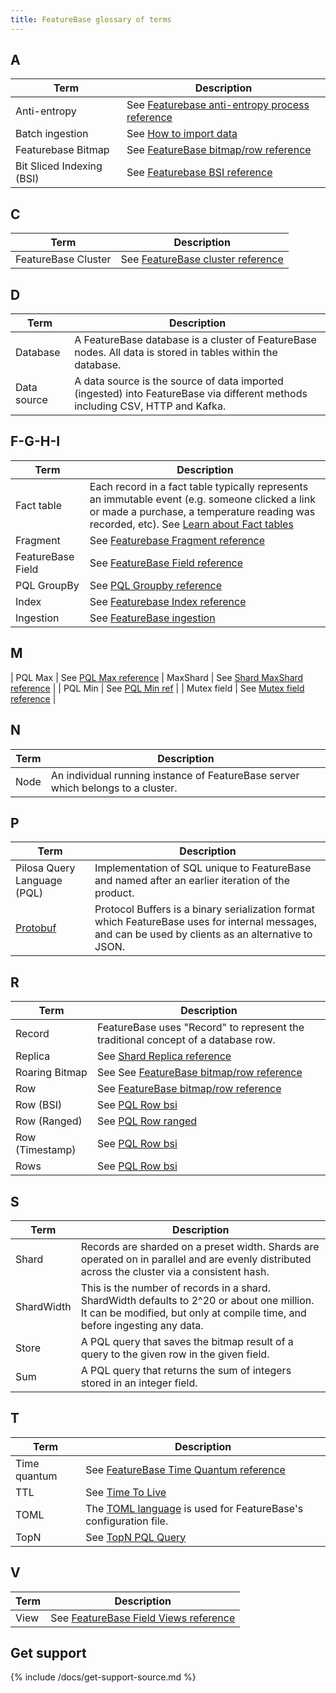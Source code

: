 ```yaml
---
title: FeatureBase glossary of terms
---
```



## A

| Term | Description |
|---|---|
| Anti-entropy | See [Featurebase anti-entropy process reference](/fb-db-ref/shard-anti-entropy-ref.md) |
| Batch ingestion | See [How to import data](/concepts/how-to-import-data.md) |
| Featurebase Bitmap | See [FeatureBase bitmap/row reference](/fb-db-ref/fb-bitmap-row-ref.md) |
| Bit Sliced Indexing (BSI) | See [Featurebase BSI reference](/fb-db-ref/fb-bsi-ref.md)

## C

| Term | Description |
|---|---|
| FeatureBase Cluster | See [FeatureBase cluster reference](/fb-db-ref/fb-cluster-ref.md)

## D

| Term | Description |
|---|---|
| Database | A FeatureBase database is a cluster of FeatureBase nodes. All data is stored in tables within the database. |
| Data source | A data source is the source of data imported (ingested) into FeatureBase via different methods including CSV, HTTP and Kafka. |

## F-G-H-I

| Term | Description |
|---|---|
| Fact table | Each record in a fact table typically represents an immutable event (e.g. someone clicked a link or made a purchase, a temperature reading was recorded, etc). See [Learn about Fact tables](https://en.wikipedia.org/wiki/Fact_table) |
| Fragment | See [Featurebase Fragment reference](/fb-db-ref/fb-fragment-ref.md)
| FeatureBase Field | See [FeatureBase Field reference](/fb-db-ref/fb-field-ref.md)
| PQL GroupBy | See [PQL Groupby reference](pql-groupby-ref.md)
| Index | See [Featurebase Index reference](/fb-db-ref/fb-index-ref.md) |
| Ingestion | See [FeatureBase ingestion](/docs/concepts/featurebase-ingestion)

## M

| PQL Max | See [PQL Max reference](/pql/pql-max-ref.md)
| MaxShard | See [Shard MaxShard reference](/fb-db-ref/shard-maxshard-ref.md) |
| PQL Min | See [PQL Min ref](/pql/pql-min-ref.md) |
| Mutex field | See [Mutex field reference](/fb-db-ref/mutex-field-ref.md) |

## N

| Term | Description |
|---|---|
| Node | An individual running instance of FeatureBase server which belongs to a cluster.

## P

| Term | Description |
|---|---|
| Pilosa Query Language (PQL) | Implementation of SQL unique to FeatureBase and named after an earlier iteration of the product. |
| [Protobuf](https://developers.google.com/protocol-buffers/) | Protocol Buffers is a binary serialization format which FeatureBase uses for internal messages, and can be used by clients as an alternative to JSON. |

## R

| Term | Description |
|---|---|
| Record | FeatureBase uses "Record" to represent the traditional concept of a database row. |
| Replica | See [Shard Replica reference](/fb-db/shard-replica-ref.md)
| Roaring Bitmap | See See [FeatureBase bitmap/row reference](/fb-db-ref/fb-bitmap-row-ref.md) |
| Row | See [FeatureBase bitmap/row reference](/fb-db-ref/fb-bitmap-row-ref.md) |
| Row (BSI) | See [PQL Row bsi](/pql/pql-row-bsi-ref.md) |
| Row (Ranged) | See [PQL Row ranged](/pql/pql-row-ranged-ref.md) |
| Row (Timestamp) | See [PQL Row bsi](/pql/pql-row-bsi-ref.md) |
| Rows | See [PQL Row bsi](/pql/pql-rows-ref.md) |

## S

| Term | Description |
|---|---|
| Shard | Records are sharded on a preset width. Shards are operated on in parallel and are evenly distributed across the cluster via a consistent hash. |
| ShardWidth | This is the number of records in a shard. ShardWidth defaults to 2^20 or about one million. It can be modified, but only at compile time, and before ingesting any data. |
| Store | A PQL query that saves the bitmap result of a query to the given row in the given field. |
| Sum | A PQL query that returns the sum of integers stored in an integer field. |

## T

| Term | Description |
|---|---|
| Time quantum | See [FeatureBase Time Quantum reference](/fb-db-ref/fb-row-ranged-time-quantum-ref.md )|
| TTL | See [Time To Live](/concepts/time-to-live.md) |
| TOML | The [TOML language](https://github.com/toml-lang/toml) is used for FeatureBase's configuration file. |
| TopN | See [TopN PQL Query](/pql-topn.md) |

## V

| Term | Description |
|---|---|
| View | See [FeatureBase Field Views reference](/fb-db-ref/fb-field-views-ref.md) |

## Get support

{% include /docs/get-support-source.md %}
